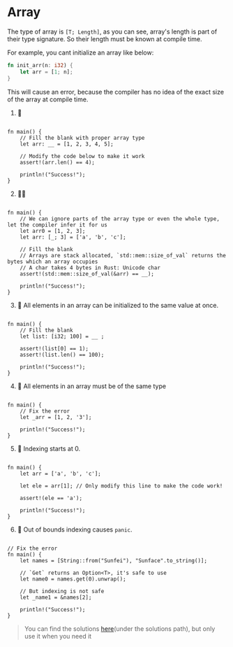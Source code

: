 # Array
The type of array is `[T; Length]`, as you can see, array's length is part of their type signature. So their length must be known at compile time.

For example, you cant initialize an array like below:
```rust
fn init_arr(n: i32) {
    let arr = [1; n];
}
```

This will cause an error, because the compiler has no idea of the exact size of the array at compile time.

1. 🌟 
```rust,editable

fn main() {
    // Fill the blank with proper array type
    let arr: __ = [1, 2, 3, 4, 5];

    // Modify the code below to make it work
    assert!(arr.len() == 4);

    println!("Success!");
}
```

2. 🌟🌟
```rust,editable

fn main() {
    // We can ignore parts of the array type or even the whole type, let the compiler infer it for us
    let arr0 = [1, 2, 3];
    let arr: [_; 3] = ['a', 'b', 'c'];
    
    // Fill the blank
    // Arrays are stack allocated, `std::mem::size_of_val` returns the bytes which an array occupies
    // A char takes 4 bytes in Rust: Unicode char
    assert!(std::mem::size_of_val(&arr) == __);

    println!("Success!");
}
```

3. 🌟 All elements in an array can be initialized to the same value at once.

```rust,editable

fn main() {
    // Fill the blank
    let list: [i32; 100] = __ ;

    assert!(list[0] == 1);
    assert!(list.len() == 100);

    println!("Success!");
}
```

4. 🌟 All elements in an array must be of the same type
```rust,editable

fn main() {
    // Fix the error
    let _arr = [1, 2, '3'];

    println!("Success!");
}
```

5. 🌟 Indexing starts at 0.
```rust,editable

fn main() {
    let arr = ['a', 'b', 'c'];
    
    let ele = arr[1]; // Only modify this line to make the code work!

    assert!(ele == 'a');

    println!("Success!");
}
```

6. 🌟 Out of bounds indexing causes `panic`.
```rust,editable

// Fix the error
fn main() {
    let names = [String::from("Sunfei"), "Sunface".to_string()];
    
    // `Get` returns an Option<T>, it's safe to use
    let name0 = names.get(0).unwrap();

    // But indexing is not safe
    let _name1 = &names[2];

    println!("Success!");
}

```

> You can find the solutions [here](https://github.com/sunface/rust-by-practice/blob/master/solutions/compound-types/array.md)(under the solutions path), but only use it when you need it